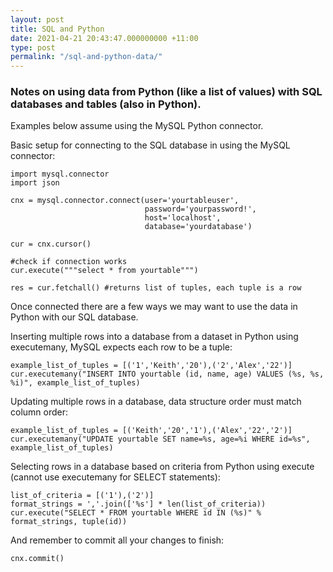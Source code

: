 ```yaml
---
layout: post
title: SQL and Python
date: 2021-04-21 20:43:47.000000000 +11:00
type: post
permalink: "/sql-and-python-data/"
---
```


### Notes on using data from Python (like a list of values) with SQL databases and tables (also in Python).

Examples below assume using the MySQL Python connector.

Basic setup for connecting to the SQL database in using the MySQL connector:

    import mysql.connector   
    import json

    cnx = mysql.connector.connect(user='yourtableuser',                                                                   
                                  password='yourpassword!',
                                  host='localhost',
                                  database='yourdatabase')

    cur = cnx.cursor()
    
    #check if connection works
    cur.execute("""select * from yourtable""")
    
    res = cur.fetchall() #returns list of tuples, each tuple is a row



Once connected there are a few ways we may want to use the data in Python with our SQL database.


Inserting multiple rows into a database from a dataset in Python using executemany, MySQL expects each row to be a tuple:

    example_list_of_tuples = [('1','Keith','20'),('2','Alex','22')]
    cur.executemany("INSERT INTO yourtable (id, name, age) VALUES (%s, %s, %i)", example_list_of_tuples)


Updating multiple rows in a database, data structure order must match column order:

    example_list_of_tuples = [('Keith','20','1'),('Alex','22','2')]
    cur.executemany("UPDATE yourtable SET name=%s, age=%i WHERE id=%s", example_list_of_tuples)


Selecting rows in a database based on criteria from Python using execute (cannot use executemany for SELECT statements):

    list_of_criteria = [('1'),('2')]
    format_strings = ','.join(['%s'] * len(list_of_criteria))
    cur.execute("SELECT * FROM yourtable WHERE id IN (%s)" % format_strings, tuple(id))


And remember to commit all your changes to finish:

    cnx.commit()